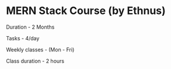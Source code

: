 # MERN Stack Course (by Ethnus)

Duration - 2 Months

Tasks - 4/day

Weekly classes - (Mon - Fri)

Class duration - 2 hours

